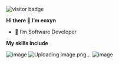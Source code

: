 ![visitor badge](https://visitor-badge.laobi.icu/badge?page_id=eoxyn.visitor-badge)

**Hi there 👋 I’m eoxyn**
 - 👀 I’m Software Developer

**My skills include**

![image](https://github.com/eoxyn/eoxyn/assets/164552615/1aad86a5-a092-44df-a4e5-29e293602d39)
![Uploading image.png…]()
![image](https://github.com/eoxyn/eoxyn/assets/164552615/5e0c12e2-2066-4f85-8ffc-2d163f1dc809)
